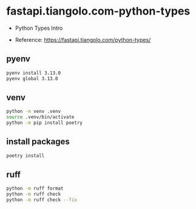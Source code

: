 # fastapi.tiangolo.com-python-types

- Python Types Intro

- Reference: https://fastapi.tiangolo.com/python-types/

## pyenv

```sh
pyenv install 3.13.0
pyenv global 3.13.0
```

## venv

```sh
python -m venv .venv
source .venv/bin/activate
python -m pip install poetry
```

## install packages

```sh
poetry install
```

## ruff

```sh
python -m ruff format
python -m ruff check
python -m ruff check --fix
```
